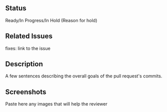 <!-- REMINDER: THIS IS A PUBLIC REPO DO NOT POST HERE SECRETS/SENSITIVE DATA -->

## Status
Ready/In Progress/In Hold (Reason for hold)

## Related Issues
fixes: link to the issue

## Description
A few sentences describing the overall goals of the pull request's commits.

## Screenshots
Paste here any images that will help the reviewer
